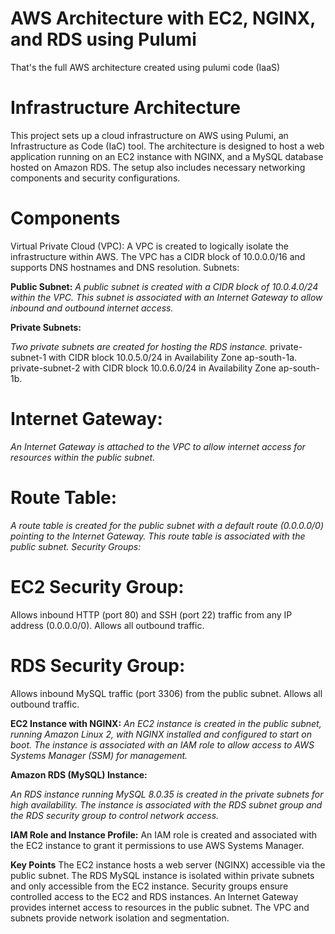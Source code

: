 # AWS Architecture with EC2, NGINX, and RDS using Pulumi


That's the full AWS architecture created using pulumi code (IaaS)

# Infrastructure Architecture
This project sets up a cloud infrastructure on AWS using Pulumi, an Infrastructure as Code (IaC) tool. The architecture is designed to host a web application running on an EC2 instance with NGINX, and a MySQL database hosted on Amazon RDS. The setup also includes necessary networking components and security configurations.

# Components
Virtual Private Cloud (VPC):
A VPC is created to logically isolate the infrastructure within AWS. The VPC has a CIDR block of 10.0.0.0/16 and supports DNS hostnames and DNS resolution.
Subnets:

**Public Subnet:**
*A public subnet is created with a CIDR block of 10.0.4.0/24 within the VPC. This subnet is associated with an Internet Gateway to allow inbound and outbound internet access.*

**Private Subnets:**

*Two private subnets are created for hosting the RDS instance.*
private-subnet-1 with CIDR block 10.0.5.0/24 in Availability Zone ap-south-1a.
private-subnet-2 with CIDR block 10.0.6.0/24 in Availability Zone ap-south-1b.

# Internet Gateway:
*An Internet Gateway is attached to the VPC to allow internet access for resources within the public subnet.*

# Route Table:
*A route table is created for the public subnet with a default route (0.0.0.0/0) pointing to the Internet Gateway. This route table is associated with the public subnet.
Security Groups:*

# EC2 Security Group:
Allows inbound HTTP (port 80) and SSH (port 22) traffic from any IP address (0.0.0.0/0).
Allows all outbound traffic.

# RDS Security Group:
Allows inbound MySQL traffic (port 3306) from the public subnet.
Allows all outbound traffic.

**EC2 Instance with NGINX:**
*An EC2 instance is created in the public subnet, running Amazon Linux 2, with NGINX installed and configured to start on boot.
The instance is associated with an IAM role to allow access to AWS Systems Manager (SSM) for management.*

**Amazon RDS (MySQL) Instance:**

*An RDS instance running MySQL 8.0.35 is created in the private subnets for high availability.
The instance is associated with the RDS subnet group and the RDS security group to control network access.*

**IAM Role and Instance Profile:**
An IAM role is created and associated with the EC2 instance to grant it permissions to use AWS Systems Manager.

**Key Points**
The EC2 instance hosts a web server (NGINX) accessible via the public subnet.
The RDS MySQL instance is isolated within private subnets and only accessible from the EC2 instance.
Security groups ensure controlled access to the EC2 and RDS instances.
An Internet Gateway provides internet access to resources in the public subnet.
The VPC and subnets provide network isolation and segmentation.
